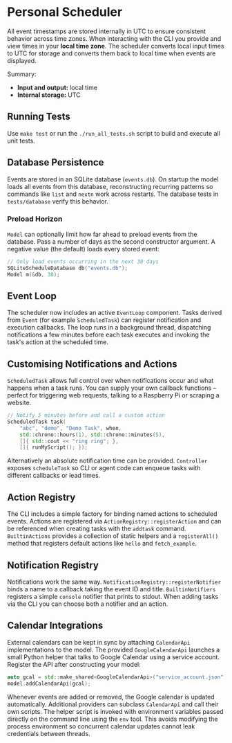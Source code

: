 # Personal Scheduler

All event timestamps are stored internally in UTC to ensure consistent
behavior across time zones. When interacting with the CLI you provide and
view times in your **local time zone**. The scheduler converts local input
times to UTC for storage and converts them back to local time when events
are displayed.

Summary:
- **Input and output:** local time
- **Internal storage:** UTC

## Running Tests

Use `make test` or run the `./run_all_tests.sh` script to build and execute all unit tests.

## Database Persistence

Events are stored in an SQLite database (`events.db`). On startup the model
loads all events from this database, reconstructing recurring patterns so
commands like `list` and `nextn` work across restarts. The database tests in
`tests/database` verify this behavior.

### Preload Horizon

`Model` can optionally limit how far ahead to preload events from the database.
Pass a number of days as the second constructor argument. A negative value (the
default) loads every stored event:

```cpp
// Only load events occurring in the next 30 days
SQLiteScheduleDatabase db("events.db");
Model m(&db, 30);
```

## Event Loop

The scheduler now includes an active `EventLoop` component. Tasks derived from
`Event` (for example `ScheduledTask`) can register notification and execution
callbacks. The loop runs in a background thread, dispatching notifications a
few minutes before each task executes and invoking the task's action at the
scheduled time.

## Customising Notifications and Actions

`ScheduledTask` allows full control over when notifications occur and what
happens when a task runs. You can supply your own callback functions – perfect
for triggering web requests, talking to a Raspberry Pi or scraping a website.

```cpp
// Notify 5 minutes before and call a custom action
ScheduledTask task(
    "abc", "demo", "Demo Task", when,
    std::chrono::hours(1), std::chrono::minutes(5),
    []{ std::cout << "ring ring"; },
    []{ runMyScript(); });
```

Alternatively an absolute notification time can be provided. `Controller`
exposes `scheduleTask` so CLI or agent code can enqueue tasks with different
callbacks or lead times.

## Action Registry

The CLI includes a simple factory for binding named actions to scheduled
events. Actions are registered via `ActionRegistry::registerAction` and can be
referenced when creating tasks with the `addtask` command. `BuiltinActions`
provides a collection of static helpers and a `registerAll()` method that
registers default actions like `hello` and `fetch_example`.

## Notification Registry

Notifications work the same way. `NotificationRegistry::registerNotifier` binds
a name to a callback taking the event ID and title. `BuiltinNotifiers` registers
a simple `console` notifier that prints to stdout. When adding tasks via the CLI
you can choose both a notifier and an action.

## Calendar Integrations

External calendars can be kept in sync by attaching `CalendarApi` implementations to the model. The provided `GoogleCalendarApi` launches a small Python helper that talks to Google Calendar using a service account. Register the API after constructing your model:

```cpp
auto gcal = std::make_shared<GoogleCalendarApi>("service_account.json");
model.addCalendarApi(gcal);
```

Whenever events are added or removed, the Google calendar is updated automatically. Additional providers can subclass `CalendarApi` and call their own scripts.
The helper script is invoked with environment variables passed directly on the command line using the `env` tool. This avoids modifying the process environment so concurrent calendar updates cannot leak credentials between threads.
